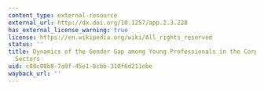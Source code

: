 ```yaml
---
content_type: external-resource
external_url: http://dx.doi.org/10.1257/app.2.3.228
has_external_license_warning: true
license: https://en.wikipedia.org/wiki/All_rights_reserved
status: ''
title: Dynamics of the Gender Gap among Young Professionals in the Corporate and Financial
  Sectors
uid: c80c08b8-7a9f-45e1-8cbb-310f6d211ebe
wayback_url: ''
---
```

